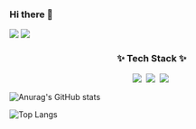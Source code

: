 ### Hi there 👋

<a href="https://github.com/lsh981127" target="_blank"><img src="https://img.shields.io/badge/GitHub-181717?style=for-the-badge&logo=GitHub"/></a>
<a href="https://www.linkedin.com/in/%EC%8A%B9%ED%9B%88-%EC%9D%B4-929a2a216/" target="_blank"><img src="https://img.shields.io/badge/Linkedin-0A66C2?style=for-the-badge&logo=LinkedIn"/></a>

<!--내용 부분-->
<h3 align="center">✨ Tech Stack ✨</h3>
<div align="center">
  <img src="https://img.shields.io/badge/react-20232a.svg?style=for-the-badge&logo=react&logoColor=61DAFB" />&nbsp
  <img src="https://img.shields.io/badge/javascript-F7DF1E.svg?style=for-the-badge&logo=javascript&logoColor=20232a" />&nbsp
  <img src="https://img.shields.io/badge/html5-E34F26.svg?style=for-the-badge&logo=html5&logoColor=white" />&nbsp
</div>


![Anurag's GitHub stats](https://github-readme-stats.vercel.app/api?username=lsh981127&show_icons=true&theme=radical)


![Top Langs](https://github-readme-stats.vercel.app/api/top-langs/?username=lsh981127&layout=compact)
